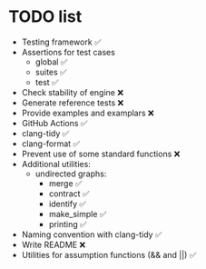 # TODO list

- Testing framework ✅
- Assertions for test cases
    - global ✅
    - suites ✅
    - test ✅
- Check stability of engine ❌
- Generate reference tests ❌
- Provide examples and examplars ❌
- GitHub Actions ✅
- clang-tidy ✅
- clang-format ✅
- Prevent use of some standard functions ❌
- Additional utilities:
    - undirected graphs:
        - merge ✅
        - contract ✅
        - identify ✅
        - make_simple ✅
        - printing ✅
- Naming convention with clang-tidy ✅
- Write README ❌
- Utilities for assumption functions (&& and ||) ✅
